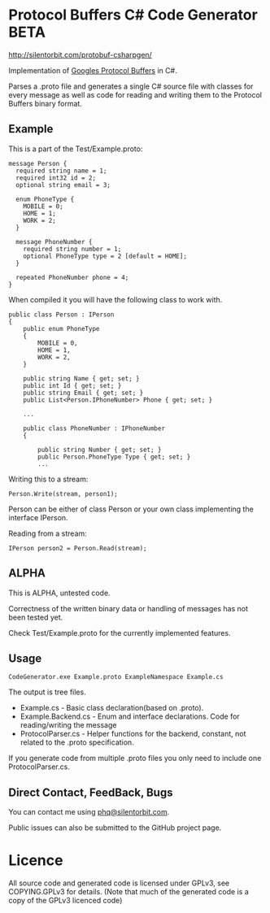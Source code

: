 # Protocol Buffers C# Code Generator BETA

http://silentorbit.com/protobuf-csharpgen/

Implementation of [Googles Protocol Buffers](http://code.google.com/apis/protocolbuffers/docs/overview.html) in C#.

Parses a .proto file and generates a single C# source file
with classes for every message as well as code for
reading and writing them to the Protocol Buffers binary format.

## Example

This is a part of the Test/Example.proto:

	message Person {
	  required string name = 1;
	  required int32 id = 2;
	  optional string email = 3;

	  enum PhoneType {
	    MOBILE = 0;
	    HOME = 1;
	    WORK = 2;
	  }

	  message PhoneNumber {
	    required string number = 1;
	    optional PhoneType type = 2 [default = HOME];
	  }

	  repeated PhoneNumber phone = 4;
	}

When compiled it you will have the following class to work with.

	public class Person : IPerson
	{
		public enum PhoneType
		{
			MOBILE = 0,
			HOME = 1,
			WORK = 2,
		}
	
		public string Name { get; set; }
		public int Id { get; set; }
		public string Email { get; set; }
		public List<Person.IPhoneNumber> Phone { get; set; }
		
		...
		
		public class PhoneNumber : IPhoneNumber
		{
		
			public string Number { get; set; }
			public Person.PhoneType Type { get; set; }
			...

Writing this to a stream:

	Person.Write(stream, person1);

Person can be either of class Person or your own class implementing the interface IPerson.

Reading from a stream:

	IPerson person2 = Person.Read(stream);

## ALPHA

This is ALPHA, untested code.

Correctness of the written binary data or handling of messages has not been tested yet.

Check Test/Example.proto for the currently implemented features.

## Usage

    CodeGenerator.exe Example.proto ExampleNamespace Example.cs

The output is tree files.

 * Example.cs - Basic class declaration(based on .proto).
 * Example.Backend.cs - Enum and interface declarations. Code for reading/writing the message 
 * ProtocolParser.cs - Helper functions for the backend, constant, not related to the .proto specification.

If you generate code from multiple .proto files you only need to include one ProtocolParser.cs.

## Direct Contact, FeedBack, Bugs

You can contact me using phq@silentorbit.com.

Public issues can also be submitted to the GitHub project page.

# Licence

All source code and generated code is licensed under GPLv3, see COPYING.GPLv3 for details.
(Note that much of the generated code is a copy of the GPLv3 licenced code)

